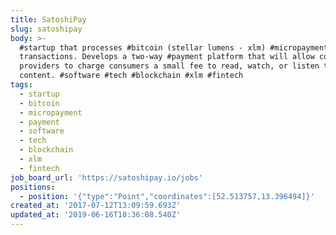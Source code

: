 ```yaml
---
title: SatoshiPay
slug: satoshipay
body: >-
  #startup that processes #bitcoin (stellar lumens - xlm) #micropayment
  transactions. Develops a two-way #payment platform that will allow content
  providers to charge consumers a small fee to read, watch, or listen to
  content. #software #tech #blockchain #xlm #fintech
tags:
  - startup
  - bitcoin
  - micropayment
  - payment
  - software
  - tech
  - blockchain
  - xlm
  - fintech
job_board_url: 'https://satoshipay.io/jobs'
positions:
  - position: '{"type":"Point","coordinates":[52.513757,13.396494]}'
created_at: '2017-07-12T13:09:59.693Z'
updated_at: '2019-06-16T10:36:08.540Z'
---
```


